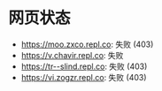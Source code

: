 # 网页状态
- https://moo.zxco.repl.co: 失败 (403)
- https://v.chavir.repl.co: 失败
- https://tr--slind.repl.co: 失败 (403)
- https://vi.zogzr.repl.co: 失败 (403)
